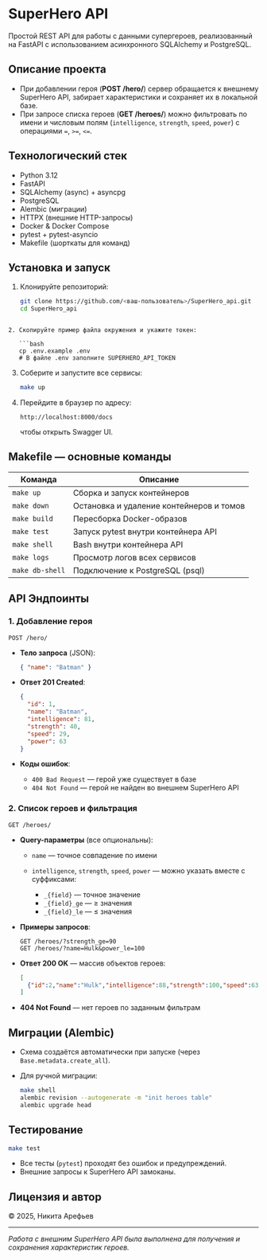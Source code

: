 
# SuperHero API

Простой REST API для работы с данными супергероев, реализованный на FastAPI с использованием асинхронного SQLAlchemy и PostgreSQL.

## Описание проекта

- При добавлении героя (**POST /hero/**) сервер обращается к внешнему SuperHero API, забирает характеристики и сохраняет их в локальной базе.
- При запросе списка героев (**GET /heroes/**) можно фильтровать по имени и числовым полям (`intelligence`, `strength`, `speed`, `power`) с операциями `=`, `>=`, `<=`.

## Технологический стек

- Python 3.12  
- FastAPI  
- SQLAlchemy (async) + asyncpg  
- PostgreSQL  
- Alembic (миграции)  
- HTTPX (внешние HTTP-запросы)  
- Docker & Docker Compose  
- pytest + pytest-asyncio  
- Makefile (шорткаты для команд)  

## Установка и запуск

1. Клонируйте репозиторий:
   ```bash
   git clone https://github.com/<ваш-пользователь>/SuperHero_api.git
   cd SuperHero_api
```

2. Скопируйте пример файла окружения и укажите токен:

   ```bash
   cp .env.example .env
   # В файле .env заполните SUPERHERO_API_TOKEN
   ```
3. Соберите и запустите все сервисы:

   ```bash
   make up
   ```
4. Перейдите в браузер по адресу:

   ```
   http://localhost:8000/docs
   ```

   чтобы открыть Swagger UI.

## Makefile — основные команды

| Команда         | Описание                                 |
| --------------- | ---------------------------------------- |
| `make up`       | Сборка и запуск контейнеров              |
| `make down`     | Остановка и удаление контейнеров и томов |
| `make build`    | Пересборка Docker-образов                |
| `make test`     | Запуск pytest внутри контейнера API      |
| `make shell`    | Bash внутри контейнера API               |
| `make logs`     | Просмотр логов всех сервисов             |
| `make db-shell` | Подключение к PostgreSQL (psql)          |

## API Эндпоинты

### 1. Добавление героя

`POST /hero/`

* **Тело запроса** (JSON):

  ```json
  { "name": "Batman" }
  ```
* **Ответ 201 Created**:

  ```json
  {
    "id": 1,
    "name": "Batman",
    "intelligence": 81,
    "strength": 40,
    "speed": 29,
    "power": 63
  }
  ```
* **Коды ошибок**:

  * `400 Bad Request` — герой уже существует в базе
  * `404 Not Found` — герой не найден во внешнем SuperHero API

### 2. Список героев и фильтрация

`GET /heroes/`

* **Query-параметры** (все опциональны):

  * `name` — точное совпадение по имени
  * `intelligence`, `strength`, `speed`, `power` — можно указать вместе с суффиксами:

    * `_{field}` — точное значение
    * `_{field}_ge` — ≥ значения
    * `_{field}_le` — ≤ значения

* **Примеры запросов**:

  ```
  GET /heroes/?strength_ge=90
  GET /heroes/?name=Hulk&power_le=100
  ```

* **Ответ 200 OK** — массив объектов героев:

  ```json
  [
    {"id":2,"name":"Hulk","intelligence":88,"strength":100,"speed":63,"power":98}
  ]
  ```

* **404 Not Found** — нет героев по заданным фильтрам

## Миграции (Alembic)

* Схема создаётся автоматически при запуске (через `Base.metadata.create_all`).
* Для ручной миграции:

  ```bash
  make shell
  alembic revision --autogenerate -m "init heroes table"
  alembic upgrade head
  ```

## Тестирование

```bash
make test
```

* Все тесты (`pytest`) проходят без ошибок и предупреждений.
* Внешние запросы к SuperHero API замоканы.

## Лицензия и автор

© 2025, Никита Арефьев

---

*Работа с внешним SuperHero API была выполнена для получения и сохранения характеристик героев.*

